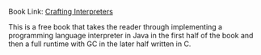 Book Link: [Crafting Interpreters](http://www.craftinginterpreters.com/)  

This is a free book that takes the reader through implementing a programming language interpreter in Java in the first half of the book and then a full runtime with GC in the later half written in C.
